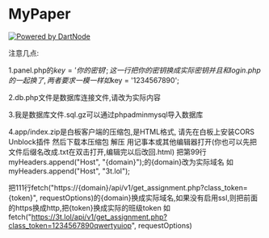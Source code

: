 # MyPaper

[![Powered by DartNode](https://dartnode.com/branding/DN-Open-Source-sm.png)](https://dartnode.com "Powered by DartNode - Free VPS for Open Source")

注意几点:

1.panel.php的$key = '{你的密钥}';这一行把{你的密钥}换成实际密钥并且和login.php的一起换了,两者要求一模一样
如$key = '1234567890';

2.db.php文件是数据库连接文件,请改为实际内容

3.我是数据库文件.sql.gz可以通过phpadminmysql导入数据库

4.app/index.zip是白板客户端的压缩包,是HTML格式,
请先在白板上安装CORS Unblock插件
然后下载本压缩包
解压
用记事本或其他编辑器打开(你也可以先把文件后缀名改成.txt在双击打开,编辑完以后改回.html)
把第99行myHeaders.append("Host", "{domain}");的{domain}改为实际域名
如myHeaders.append("Host", "3t.lol");

把111行fetch("https://{domain}/api/v1/get_assignment.php?class_token={token}", requestOptions)的{domain}换成实际域名,如果没有启用ssl,则把前面的https换成http,把{token}换成实际的班级token
如fetch("https://3t.lol/api/v1/get_assignment.php?class_token=1234567890qwertyuiop", requestOptions)
